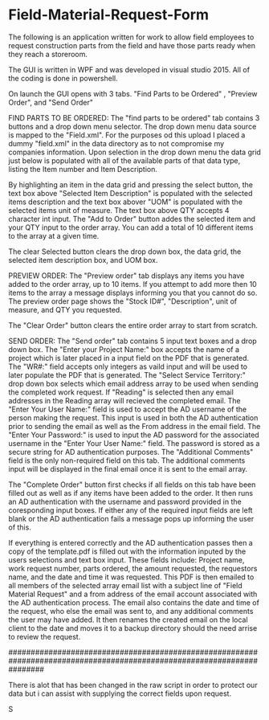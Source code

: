 # Field-Material-Request-Form
The following is an application written for work to allow field employees to request construction parts from the field and have those parts ready when they reach a storeroom.

The GUI is written in WPF and was developed in visual studio 2015.
All of the coding is done in powershell.

On launch the GUI opens with 3 tabs.  "Find Parts to be Ordered" , "Preview Order", and "Send Order"


FIND PARTS TO BE ORDERED:
The "find parts to be ordered" tab contains 3 buttons and a drop down menu selector.   The drop down menu data source is mapped to the "Field.xml".  For the purposes od this upload I placed a dummy "field.xml" in the data directory as to not compromise my companies information.   Upon selection in the drop down menu the data grid just below is populated with all of the available parts of that data type, listing the Item number and Item Description.

By highlighting an item in the data grid and pressing the select button, the text box above "Selected Item Description" is populated with the selected items description and the text box abover "UOM" is populated with the selected items unit of measure.  The text box above QTY accepts 4 character int input.  The "Add to Order" button addes the selected item and your QTY input to the order array.   You can add a total of 10 different items to the array at a given time. 

The clear Selected button clears the drop down box, the data grid, the selected item description box, and UOM box. 


PREVIEW ORDER:
The "Preview order" tab displays any items you have added to the order array, up to 10 items.  If you attempt to add more then 10 items to the array a message displays informing you that you cannot do so.   The preview order page shows the "Stock ID#", "Description", unit of measure, and QTY you requested.

The "Clear Order" button clears the entire order array to start from scratch.


SEND ORDER:
 The "Send order" tab contains 5 input text boxes and a drop down box.  The "Enter your Project Name:" box accepts the name of a project which is later placed in a input field on the PDF that is generated.   The "WR#:" field accepts only integers as vaild input and will be used to later populate the PDF that is generated.  The "Select Service Territory:" drop down box selects which email address array to be used when sending the completed work request.  If "Reading" is selected then any email addresses in the Reading array will recieved the completed email.  The "Enter Your User Name:" field is used to accept the AD username of the person making the request.  This input is used in both the AD authentication prior to sending the email as well as the From address in the email field.  The "Enter Your Password:" is used to input the AD password for the associated username in the "Enter Your User Name:" field.  The password is stored as a secure string for AD authentication purposes.   The "Additional Comments" field is the only non-required field on this tab.  The additional comments input will be displayed in the final email once it is sent to the email array. 
 
 The "Complete Order" button first checks if all fields on this tab have been filled out as well as if any items have been added to the order.  It then runs an AD authentication with the username and password provided in the coresponding input boxes.  If either any of the required input fields are left blank or the AD authentication fails a message pops up informing the user of this. 
 
 If everything is entered correctly and the AD authentication passes then  a copy of the template.pdf is filled out with the information inputed by the users selections and text box input.  These fields include: Project name, work request number, parts ordered, the amount requested, the requestors name, and the date and time it was requested.  This PDF is then emailed to all members of the selected array email list with a subject line of "Field Material Request" and a from address of the email account associated with the AD authentication process.  The email also contains the date and time of the request, who else the email was sent to, and any additional comments the user may have added.  It then renames the created email on the local client to the date and moves it to a backup directory should the need arrise to review the request. 
 
 ########################################################################################################################
 
 There is alot that has been changed in the raw script in order to protect our data but i can assist with supplying the correct fields upon request. 


S
